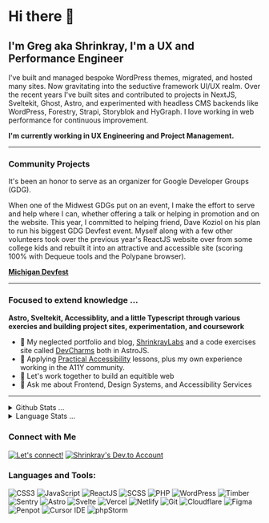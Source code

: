 # Hi there 👋

## I'm Greg aka Shrinkray, I'm a UX and Performance Engineer

I've built and managed bespoke WordPress themes, migrated, and hosted many sites. Now gravitating into the seductive framework UI/UX realm. Over the recent years I've built sites and contributed to projects in NextJS, Sveltekit, Ghost, Astro, and experimented with headless CMS backends like WordPress, Forestry, Strapi, Storyblok and HyGraph. I love working in web performance for continuous improvement. 

**I'm currently working in UX Engineering and Project Management.** 

***

### Community Projects


It's been an honor to serve as an organizer for Google Developer Groups (GDG).

When one of the Midwest GDGs put on an event, I make the effort to serve and help where I can, whether offering a talk or helping in promotion and on the website. This year, I committed to helping friend, Dave Koziol on his plan to run his biggest GDG Devfest event. Myself along with a few other volunteers took over the previous year's ReactJS website over from some college kids and rebuilt it into an attractive and accessible site (scoring 100% with Dequeue tools and the Polypane browser).

  **[Michigan Devfest](https://midevfest.com)**

***

### Focused to extend knowledge ...

**Astro, Sveltekit, Accessiblity, and a little Typescript through various exercies and building project sites, experimentation, and coursework**

- 🔭 My neglected portfolio and blog, [ShrinkrayLabs](https://www.shrinkraylabs.com/) and a code exercises site called [DevCharms](https://www.devcharms.com) both in AstroJS. 
- 🌱 Applying [Practical Accessibility](https://practical-accessibility.today/) lessons, plus my own experience working in the A11Y community. 
- 👯 Let's work together to build an equitible web
- 💬 Ask me about Frontend, Design Systems, and Accessibility Services

***


<details>
  <summary>Github Stats ... </summary>
  <p align="center">
    <img src="https://github-readme-stats.vercel.app/api?username=shrinkray&hide=stars&show_icons=true&line_height=32">
  </p>
</details>

<details>
  <summary>Language Stats ... </summary>
  <p align="center">
    <img src="https://wakatime.com/share/@Shrinkray/55fdfac9-49e8-4569-b266-a7747d912982.svg" height="300">
  </p>
</details>

### Connect with Me

<p align="left">
<a href="https://www.linkedin.com/in/gregraymiller/" target="blank"><img align="center" src="https://img.shields.io/badge/LinkedIn-21759B.svg?style=for-the-badge&logo=LinkedIn&logoColor=white" alt="Let's connect!" /></a>
<a href="https://dev.to/shrinkray" target="blank"><img align="center" src="https://img.shields.io/badge/dev.to-FF5D01.svg?style=for-the-badge&logo=devdotto&logoColor=white" alt="Shrinkray's Dev.to Account"/></a>
</p>

### Languages and Tools:

<p>
  
  <img src="https://img.shields.io/badge/CSS-239120?&style=for-the-badge&logo=css3&logoColor=white" alt="CSS3">
  <img src="https://img.shields.io/badge/JavaScript-F7DF1E?style=for-the-badge&logo=javascript&logoColor=black" alt="JavaScript">
   <img src="https://img.shields.io/badge/React-FF5D01.svg?style=for-the-badge&logo=react&logoColor=black" alt="ReactJS">
  <img src="https://img.shields.io/badge/Sass-CC6699?style=for-the-badge&logo=sass&logoColor=white" alt="SCSS">
  <img src="https://img.shields.io/badge/PHP-777BB4?style=for-the-badge&logo=php&logoColor=white" alt="PHP">
  <img src="https://img.shields.io/badge/Wordpress-21759B?style=for-the-badge&logo=wordpress&logoColor=white" alt="WordPress">
  <img src="https://img.shields.io/badge/Timber-green?style=for-the-badge&logo=symphony&logoColor=white" alt="Timber">
  <img src="https://img.shields.io/badge/Sentry-362d59?style=for-the-badge&logo=sentry&logoColor=white" alt="Sentry">
  <img src="https://img.shields.io/badge/Astro-FF5D01.svg?style=for-the-badge&logo=astro&logoColor=white" alt="Astro">
  <img src="https://img.shields.io/badge/Svelte-4A4A55?style=for-the-badge&logo=svelte&logoColor=FF3E00" alt="Svelte">
  <img src="https://img.shields.io/badge/Vercel-000000?style=for-the-badge&logo=vercel&logoColor=white" alt="Vercel">
  <img src="https://img.shields.io/badge/Netlify-006866?style=for-the-badge&logo=netlify&logoColor=white" alt="Netlify">
  <img src="https://img.shields.io/badge/GIT-E44C30?style=for-the-badge&logo=git&logoColor=white" alt="Git">
  <img src="https://img.shields.io/badge/Cloudflare-F38020?style=for-the-badge&logo=Cloudflare&logoColor=white" alt="Cloudflare">
  <img src="https://img.shields.io/badge/Figma-FF0000?style=for-the-badge&logo=figma&logoColor=white" alt="Figma">
  <img src="https://img.shields.io/badge/Penpot-FFFFFF?style=for-the-badge&logo=penpot&logoColor=black" alt="Penpot">
  <img src="https://img.shields.io/badge/Cursor-47b41f?style=for-the-badge&logo=cursor&logoColor=white" alt="Cursor IDE">
  <img src="http://img.shields.io/badge/-PHPStorm-181717?style=for-the-badge&logo=phpstorm&logoColor=white" alt="phpStorm">
  
  




